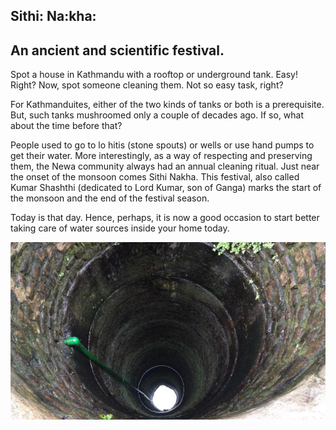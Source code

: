 ## Sithi: Na:kha:
## An ancient and scientific festival.

Spot a house in Kathmandu with a rooftop or underground tank. Easy! Right? Now, spot someone cleaning them. Not so easy task, right? 

For Kathmanduites, either of the two kinds of tanks or both is a prerequisite. But, such tanks mushroomed only a couple of decades ago. If so, what about the time before that? 

People used to go to lo hitis (stone spouts) or wells or use hand pumps to get their water. More interestingly, as a way of respecting and preserving them, the Newa community always had an annual cleaning ritual. Just near the onset of the monsoon comes Sithi Nakha. This festival, also called Kumar Shashthi (dedicated to Lord Kumar, son of Ganga) marks the start of the monsoon and the end of the festival season.

Today is that day. Hence, perhaps, it is now a good occasion to start better taking care of water sources inside your home today.

<img src = "images/sithinakha1.jpg">
